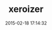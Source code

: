 ---
layout: post
title:  "xeroizer"
repo:   "waynerobinson/xeroizer"
date:   2015-02-18 17:14:32
gemurl: http://github.com/waynerobinson/xeroizer
---